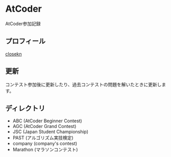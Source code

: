 # AtCoder

AtCoder参加記録

## プロフィール

[closekn](https://atcoder.jp/users/closekn)

## 更新

コンテスト参加後に更新したり、過去コンテストの問題を解いたときに更新します。

## ディレクトリ

- ABC (AtCoder Beginner Contest)
- AGC (AtCoder Grand Contest)
- JSC (Japan Student Championship)
- PAST (アルゴリズム実技検定)
- company (company's contest)
- Marathon (マラソンコンテスト)
